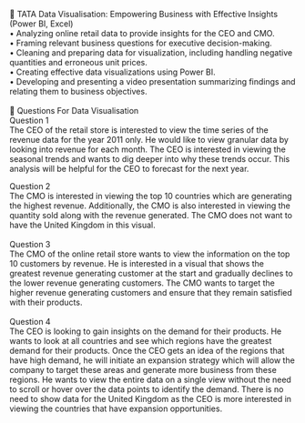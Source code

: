 	TATA Data Visualisation: Empowering Business with Effective Insights (Power BI, Excel)<br>
•	Analyzing online retail data to provide insights for the CEO and CMO.<br>
•	Framing relevant business questions for executive decision-making.<br>
•	Cleaning and preparing data for visualization, including handling negative quantities and erroneous unit prices.<br>
•	Creating effective data visualizations using Power BI.<br>
•	Developing and presenting a video presentation summarizing findings and relating them to business objectives.<br>
<br>
 Questions For Data Visualisation<br>
Question 1<br>
The CEO of the retail store is interested to view the time series of the revenue data for the year 2011 only. He would like to view granular data by looking into revenue for each month. The CEO is interested in viewing the seasonal trends and wants to dig deeper into why these trends occur. This analysis will be helpful for the CEO to forecast for the next year.<br>

Question 2<br>
The CMO is interested in viewing the top 10 countries which are generating the highest revenue. Additionally, the CMO is also interested in viewing the quantity sold along with the revenue generated. The CMO does not want to have the United Kingdom in this visual.<br>
<br>
Question 3<br>
The CMO of the online retail store wants to view the information on the top 10 customers by revenue. He is interested in a visual that shows the greatest revenue generating customer at the start and gradually declines to the lower revenue generating customers. The CMO wants to target the higher revenue generating customers and ensure that they remain satisfied with their products.<br>
<br>
Question 4<br>
The CEO is looking to gain insights on the demand for their products. He wants to look at all countries and see which regions have the greatest demand for their products. Once the CEO gets an idea of the regions that have high demand, he will initiate an expansion strategy which will allow the company to target these areas and generate more business from these regions. He wants to view the entire data on a single view without the need to scroll or hover over the data points to identify the demand. There is no need to show data for the United Kingdom as the CEO is more interested in viewing the countries that have expansion opportunities.
